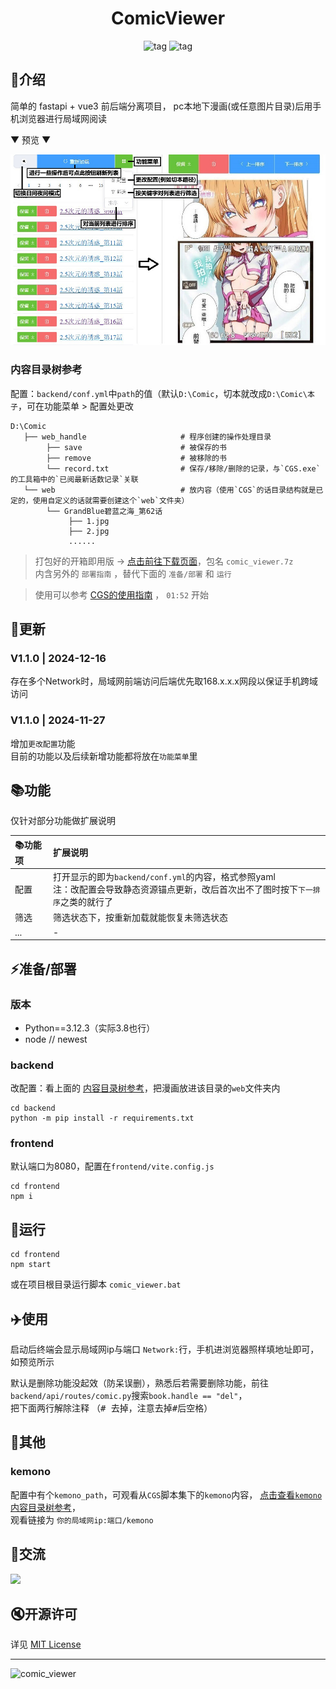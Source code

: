 <div align="center">
  <h1 id="koishi">ComicViewer</h1>
  <img src="https://img.shields.io/badge/Backend-Python3.12-green.svg?colorA=abcdef" alt="tag">
  <img src="https://img.shields.io/badge/Frontend-Vite+elementPlus-blue.svg?colorA=abcdef" alt="tag">
</div>


## 📑介绍
简单的 fastapi + vue3 前后端分离项目， pc本地下漫画(或任意图片目录)后用手机浏览器进行局域网阅读


▼ 预览 ▼

![](doc/assets/comic_viewer.jpg)

### 内容目录树参考
配置：`backend/conf.yml`中`path`的值（默认`D:\Comic`，切本就改成`D:\Comic\本子`，可在功能菜单 > 配置处更改
```shell
D:\Comic                              
   ├── web_handle                     # 程序创建的操作处理目录
        ├── save                      # 被保存的书
        ├── remove                    # 被移除的书
        └── record.txt                # 保存/移除/删除的记录，与`CGS.exe`的工具箱中的`已阅最新话数记录`关联
   └── web                            # 放内容（使用`CGS`的话目录结构就是已定的，使用自定义的话就需要创建这个`web`文件夹）
        └── GrandBlue碧蓝之海_第62话
             ├── 1.jpg
             ├── 2.jpg
             ......
```

> 打包好的开箱即用版 → [点击前往下载页面](https://github.com/jasoneri/comic_viewer/releases)，包名 `comic_viewer.7z`<br>
> 内含另外的 `部署指南` ，替代下面的 `准备/部署` 和 `运行`

> 使用可以参考 [CGS的使用指南](https://www.veed.io/view/zh-CN/688ae765-2bfb-4deb-9495-32b24a273373?panel=comments) ，
> `01:52` 开始


## 📢更新

### V1.1.0 | 2024-12-16

存在多个Network时，局域网前端访问后端优先取168.x.x.x网段以保证手机跨域访问

### V1.1.0 | 2024-11-27

增加`更改配置`功能<br>目前的功能以及后续新增功能都将放在`功能菜单`里


## 📚功能 
仅针对部分功能做扩展说明

| 📚功能项 | 扩展说明                                                                              | 
|:------|:----------------------------------------------------------------------------------|
| 配置    | 打开显示的即为`backend/conf.yml`的内容，格式参照yaml<br>注：改配置会导致静态资源锚点更新，改后首次出不了图时按下`下一排序`之类的就行了 |
| 筛选    | 筛选状态下，按重新加载就能恢复未筛选状态                                                              |
| ...   | -                                                                                 |

## ⚡️准备/部署
### 版本
+ Python==3.12.3（实际3.8也行）
+ node  // newest
### backend
改配置：看上面的 [内容目录树参考](#内容目录树参考)，把漫画放进该目录的`web`文件夹内

```shell
cd backend
python -m pip install -r requirements.txt
```

### frontend
默认端口为8080，配置在`frontend/vite.config.js`
```shell
cd frontend
npm i
```
## 🚀运行
```shell
cd frontend
npm start
```
或在项目根目录运行脚本 `comic_viewer.bat`

## ✈️使用
启动后终端会显示局域网ip与端口 `Network:`行，手机进浏览器照样填地址即可，如预览所示

默认是删除功能没起效（防呆误删），熟悉后若需要删除功能，前往`backend/api/routes/comic.py`搜索`book.handle == "del"`，<br>
把下面两行解除注释 （<kbd># </kbd>去掉，注意去掉<kbd>#</kbd>后空格）

## 🔰其他
### kemono
配置中有个`kemono_path`，可观看从`CGS`脚本集下的`kemono`内容，
[点击查看`kemono`内容目录树参考](https://github.com/jasoneri/ComicGUISpider/blob/GUI/utils/script/script.md#%E8%BF%90%E8%A1%8C%E8%BF%87%E5%90%8E%E6%89%80%E5%BE%97%E7%9B%AE%E5%BD%95%E6%A0%91)， <br>
观看链接为 `你的局域网ip:端口/kemono`

## 💬交流
![](https://img.shields.io/badge/QQ群-437774506-blue.svg?colorA=abcopq)

## 🔇开源许可
详见 [MIT License](https://github.com/jasoneri/comic_viewer/blob/master/LICENSE)

---

![comic_viewer](https://count.getloli.com/get/@comic_viewer?theme=rule34)

